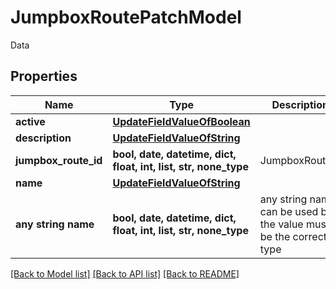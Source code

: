 # JumpboxRoutePatchModel

Data

## Properties
Name | Type | Description | Notes
------------ | ------------- | ------------- | -------------
**active** | [**UpdateFieldValueOfBoolean**](UpdateFieldValueOfBoolean.md) |  | [optional] 
**description** | [**UpdateFieldValueOfString**](UpdateFieldValueOfString.md) |  | [optional] 
**jumpbox_route_id** | **bool, date, datetime, dict, float, int, list, str, none_type** | JumpboxRouteId | [optional] 
**name** | [**UpdateFieldValueOfString**](UpdateFieldValueOfString.md) |  | [optional] 
**any string name** | **bool, date, datetime, dict, float, int, list, str, none_type** | any string name can be used but the value must be the correct type | [optional]

[[Back to Model list]](../README.md#documentation-for-models) [[Back to API list]](../README.md#documentation-for-api-endpoints) [[Back to README]](../README.md)


